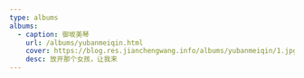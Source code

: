 ```yaml
---
type: albums
albums:
  - caption: 御坂美琴
    url: /albums/yubanmeiqin.html
    cover: https://blog.res.jianchengwang.info/albums/yubanmeiqin/1.jpg
    desc: 放开那个女孩，让我来
---
```

